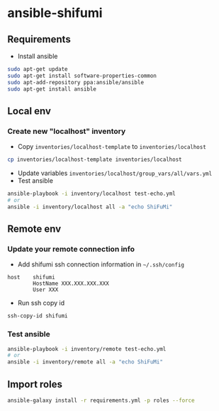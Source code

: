 # ansible-shifumi

## Requirements

* Install ansible

```bash
sudo apt-get update
sudo apt-get install software-properties-common
sudo apt-add-repository ppa:ansible/ansible
sudo apt-get install ansible
```

## Local env

### Create new "localhost" inventory

* Copy `inventories/localhost-template` to `inventories/localhost`
```bash
cp inventories/localhost-template inventories/localhost
```
* Update variables `inventories/localhost/group_vars/all/vars.yml`
* Test ansible

```bash
ansible-playbook -i inventory/localhost test-echo.yml
# or
ansible -i inventory/localhost all -a "echo ShiFuMi"
```

## Remote env

### Update your remote connection info

* Add shifumi ssh connection information in ``~/.ssh/config``

```
host    shifumi
        HostName XXX.XXX.XXX.XXX
        User XXX
```

* Run ssh copy id

```bash
ssh-copy-id shifumi
```

### Test ansible

```bash
ansible-playbook -i inventory/remote test-echo.yml
# or
ansible -i inventory/remote all -a "echo ShiFuMi"
```


## Import roles

```bash
ansible-galaxy install -r requirements.yml -p roles --force
```

